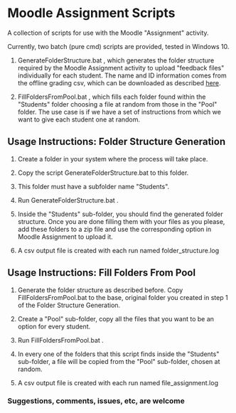 # Moodle Assignment Scripts
A collection of scripts for use with the Moodle "Assignment" activity.

Currently, two batch (pure cmd) scripts are provided, tested in Windows 10.

1. GenerateFolderStructure.bat , which generates the folder structure required by the Moodle Assignment activity to upload "feedback files" individually for each student. The name and ID information comes from the offline grading csv, which can be downloaded as described [here](https://docs.moodle.org/38/en/Using_Assignment#Download_the_Grading_Worksheet_to_record_grades).

2. FillFoldersFromPool.bat , which fills each folder found within the "Students" folder choosing a file at random from those in the "Pool" folder. The use case is if we have a set of instructions from which we want to give each student one at random.

## Usage Instructions: Folder Structure Generation

1. Create a folder in your system where the process will take place.

2. Copy the script GenerateFolderStructure.bat to this folder.

3. This folder must have a subfolder name "Students".

4. Run GenerateFolderStructure.bat .

5. Inside the "Students" sub-folder, you should find the generated folder structure. Once you are done filling them with your files as you please, add these folders to a zip file and use the corresponding option in Moodle Assignment to upload it.

6. A csv output file is created with each run named folder_structure.log

## Usage Instructions: Fill Folders From Pool

1. Generate the folder structure as described before. Copy FillFoldersFromPool.bat to the base, original folder you created in step 1 of the Folder Structure Generation.

2. Create a "Pool" sub-folder, copy all the files that you want to be an option for every student.

3. Run FillFoldersFromPool.bat . 

4. In every one of the folders that this script finds inside the "Students" sub-folder, a file will be copied from the "Pool" sub-folder, chosen at random.

5. A csv output file is created with each run named file_assignment.log

### Suggestions, comments, issues, etc, are welcome

